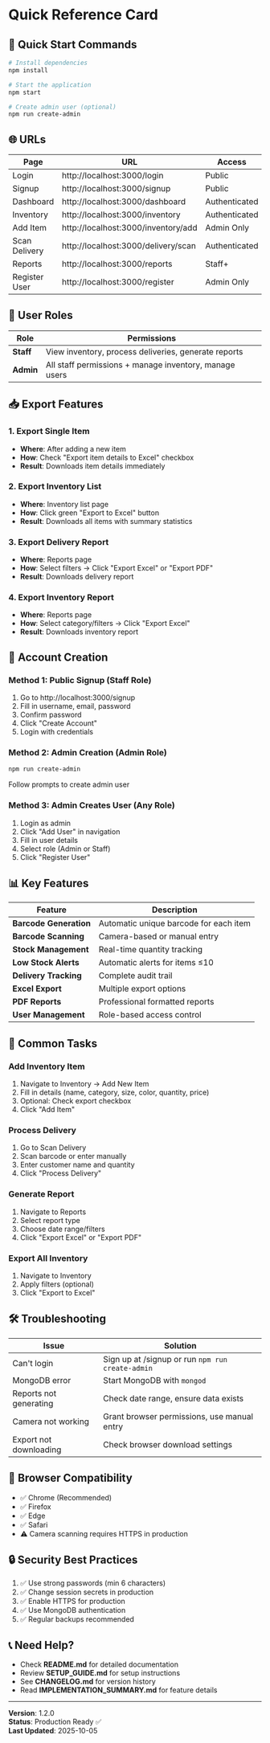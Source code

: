 # Quick Reference Card

## 🚀 Quick Start Commands

```bash
# Install dependencies
npm install

# Start the application
npm start

# Create admin user (optional)
npm run create-admin
```

## 🌐 URLs

| Page | URL | Access |
|------|-----|--------|
| Login | http://localhost:3000/login | Public |
| Signup | http://localhost:3000/signup | Public |
| Dashboard | http://localhost:3000/dashboard | Authenticated |
| Inventory | http://localhost:3000/inventory | Authenticated |
| Add Item | http://localhost:3000/inventory/add | Admin Only |
| Scan Delivery | http://localhost:3000/delivery/scan | Authenticated |
| Reports | http://localhost:3000/reports | Staff+ |
| Register User | http://localhost:3000/register | Admin Only |

## 👥 User Roles

| Role | Permissions |
|------|-------------|
| **Staff** | View inventory, process deliveries, generate reports |
| **Admin** | All staff permissions + manage inventory, manage users |

## 📥 Export Features

### 1. Export Single Item
- **Where**: After adding a new item
- **How**: Check "Export item details to Excel" checkbox
- **Result**: Downloads item details immediately

### 2. Export Inventory List
- **Where**: Inventory list page
- **How**: Click green "Export to Excel" button
- **Result**: Downloads all items with summary statistics

### 3. Export Delivery Report
- **Where**: Reports page
- **How**: Select filters → Click "Export Excel" or "Export PDF"
- **Result**: Downloads delivery report

### 4. Export Inventory Report
- **Where**: Reports page
- **How**: Select category/filters → Click "Export Excel"
- **Result**: Downloads inventory report

## 🔐 Account Creation

### Method 1: Public Signup (Staff Role)
1. Go to http://localhost:3000/signup
2. Fill in username, email, password
3. Confirm password
4. Click "Create Account"
5. Login with credentials

### Method 2: Admin Creation (Admin Role)
```bash
npm run create-admin
```
Follow prompts to create admin user

### Method 3: Admin Creates User (Any Role)
1. Login as admin
2. Click "Add User" in navigation
3. Fill in user details
4. Select role (Admin or Staff)
5. Click "Register User"

## 📊 Key Features

| Feature | Description |
|---------|-------------|
| **Barcode Generation** | Automatic unique barcode for each item |
| **Barcode Scanning** | Camera-based or manual entry |
| **Stock Management** | Real-time quantity tracking |
| **Low Stock Alerts** | Automatic alerts for items ≤10 |
| **Delivery Tracking** | Complete audit trail |
| **Excel Export** | Multiple export options |
| **PDF Reports** | Professional formatted reports |
| **User Management** | Role-based access control |

## 🎯 Common Tasks

### Add Inventory Item
1. Navigate to Inventory → Add New Item
2. Fill in details (name, category, size, color, quantity, price)
3. Optional: Check export checkbox
4. Click "Add Item"

### Process Delivery
1. Go to Scan Delivery
2. Scan barcode or enter manually
3. Enter customer name and quantity
4. Click "Process Delivery"

### Generate Report
1. Navigate to Reports
2. Select report type
3. Choose date range/filters
4. Click "Export Excel" or "Export PDF"

### Export All Inventory
1. Navigate to Inventory
2. Apply filters (optional)
3. Click "Export to Excel"

## 🛠️ Troubleshooting

| Issue | Solution |
|-------|----------|
| Can't login | Sign up at /signup or run `npm run create-admin` |
| MongoDB error | Start MongoDB with `mongod` |
| Reports not generating | Check date range, ensure data exists |
| Camera not working | Grant browser permissions, use manual entry |
| Export not downloading | Check browser download settings |

## 📱 Browser Compatibility

- ✅ Chrome (Recommended)
- ✅ Firefox
- ✅ Edge
- ✅ Safari
- ⚠️ Camera scanning requires HTTPS in production

## 🔒 Security Best Practices

1. ✅ Use strong passwords (min 6 characters)
2. ✅ Change session secrets in production
3. ✅ Enable HTTPS for production
4. ✅ Use MongoDB authentication
5. ✅ Regular backups recommended

## 📞 Need Help?

- Check **README.md** for detailed documentation
- Review **SETUP_GUIDE.md** for setup instructions
- See **CHANGELOG.md** for version history
- Read **IMPLEMENTATION_SUMMARY.md** for feature details

---

**Version**: 1.2.0  
**Status**: Production Ready ✅  
**Last Updated**: 2025-10-05
